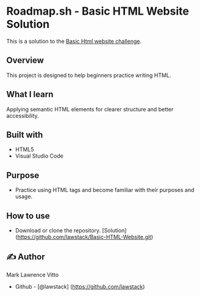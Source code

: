# Roadmap.sh - Basic HTML Website Solution
This is a solution to the [Basic Html website challenge](https://roadmap.sh/projects/basic-html-website). 

## Overview
This project is designed to help beginners practice writing HTML.

## What I learn
Applying semantic HTML elements for clearer structure and better accessibility.

## Built with
- HTML5
- Visual Studio Code


## Purpose
- Practice using HTML tags and become familiar with their purposes and usage.


## How to use
- Download or clone the repository. [Solution] (https://github.com/lawstack/Basic-HTML-Website.git)


## ✍️ Author
Mark Lawrence Vitto
- Github - [@lawstack] (https://github.com/lawstack)